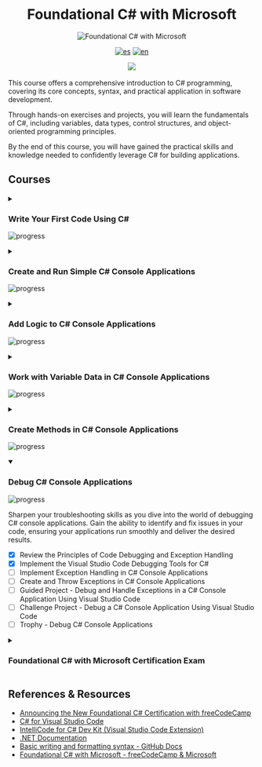 <div align="center">

# Foundational C# with Microsoft
![Foundational C# with Microsoft](https://learn.microsoft.com/en-us/training/achievements/csharp-data.svg)

[![es](https://img.shields.io/badge/lang-es-yellow.svg)](./readme.es.md)
[![en](https://img.shields.io/badge/lang-en-red.svg)](./readme.md)

![](https://progress-bar.dev/87/?title=progress&width=400)

</div>


This course offers a comprehensive introduction to C# programming, covering its
core concepts, syntax, and practical application in software development.

Through hands-on exercises and projects, you will learn the fundamentals of C#,
including variables, data types, control structures, and object-oriented
programming principles.

By the end of this course, you will have gained the practical skills and
knowledge needed to confidently leverage C# for building applications.


## Courses

<details >
<summary>

### Write Your First Code Using C\#
![progress](https://progress-bar.dev/100/?title=progress&width=400)

</summary>


Begin your journey by learning to write your first code using C#. Develop a
strong foundation as you explore the fundamentals and syntax of the language,
setting the stage for your programming adventures.

- [X] Write Your First C# Code
- [X] Store and Retrieve Data Using Literal and Variable Values in C#
- [X] Perform Basic String Formatting in C#
- [X] Perform Basic Operations on Numbers in C#
- [X] Guided Project - Calculate and Print Student Grades
- [X] Guided Project - Calculate Final GPA
- [X] Trophy Write Your First Code Using C#

![Write Your First Code Using C#](./imgs/trophies/1.png)

</details>

<details >
<summary>

### Create and Run Simple C# Console Applications
![progress](https://progress-bar.dev/100/?title=progress&width=400)

</summary>

Master the art of creating and running simple C# console applications. Dive into
the world of console-based programming, where you will gain hands-on experience
executing your code and seeing it in action.


- [X] Install and Configure Visual Studio Code for C# Development
- [X] Call Methods From the .NET Class Library Using C#
- [X] Add Decision Logic to Your Code Using if, else, and else if statements
  in C#
- [X] Store and Iterate Through Sequences of Data Using Arrays and the foreach
  Statement in C#
- [X] Create Readable Code with Conventions, Whitespace, and Comments in C#
- [X] Guided Project - Develop foreach and if-elseif-else Structures to
  Process Array Data in C#
- [X] Challenge Project - Develop foreach and if-elseif-else Structures to Process Array Data in C#
- [X] Trophy - Create and Run Simple C# Console Applications

![Create and Run Simple C# Console Applications](./imgs/trophies/2.png)

</details>

<details >
<summary>

### Add Logic to C# Console Applications
![progress](https://progress-bar.dev/100/?title=progress&width=400)

</summary>

Unlock the power of logic in C# console applications. Learn how to add logic and
decision-making capabilities to your code, enabling your applications to make
dynamic choices and respond intelligently to different scenarios.


- [X] Evaluate Boolean Expressions to Make Decisions in C#
- [X] Control Variable Scope and Logic Using Code Blocks in C#
- [X] Branch the Flow of Code Using the switch-case Construct in C#
- [X] Iterate Through a Code Block Using the for Statement in C#
- [X] Add Looping Logic to Your code Using the do-while and while Statements
  in C#
- [X] Guided Project - Develop Conditional Branching and Looping Structures in
  C#
- [X] Challenge Project - Develop Branching and Looping Structures in C#
- [X] Trophy - Add Logic to C# Console Applications

![Add Logic to C# Console Applications](./imgs/trophies/3.png)

</details>

<details >
<summary>

### Work with Variable Data in C# Console Applications
![progress](https://progress-bar.dev/100/?title=progress&width=400)

</summary>

Discover the versatility of variable data in C# console applications. Harness
the ability to store and manipulate different types od data, such as numbers and
text, as you delve into the essential concepts of variables and data handling.

- [X] Choose the Correct Data Type in Your C# Code
- [X] Convert Data Types Using Casting and Conversion Techniques in C#
- [X] Perform Operations on Arrays Using Helper Methods in C#
- [X] Format Alphanumeric Data for Presentation in C#
- [X] Modify the Content of Strings Using Built-In String Data Type Methods in
  C#
- [X] Guided Project - Work with Variable Data in C#
- [X] Challenge Project - Work with Variable Data in C#
- [X] Trophy - Work with Variable Data in C# Console Applications

![Work with Variable Data in C# Console Applications](./imgs/trophies/4.png)

</details>

<details>
<summary>

### Create Methods in C# Console Applications

![progress](https://progress-bar.dev/100/?title=progress&width=400)

</summary>

Take your C# console applications to the next level by mastering the art of
creating methods. Learn how to organize and modularize your code making it more
manageable, reusable, and efficient.


- [X] Write Your First C# Method
- [X] Create C# Methods with Parameters
- [X] Create C# Methods that Return Values
- [X] Guided Project - Plan a Petting Zoo Visit
- [X] Challenge Project - Create a Mini-Game
- [X] Trophy - Create Methods in C# Console Applications

![Create Methods in C# Console Applications](./imgs/trophies/5.png)

</details>

<details open>
<summary>

### Debug C# Console Applications

![progress](https://progress-bar.dev/29/?title=progress&width=400)

</summary>

Sharpen your troubleshooting skills as you dive into the world of debugging C#
console applications. Gain the ability to identify and fix issues in your code,
ensuring your applications run smoothly and deliver the desired results.


- [X] Review the Principles of Code Debugging and Exception Handling
- [X] Implement the Visual Studio Code Debugging Tools for C#
- [ ] Implement Exception Handling in C# Console Applications
- [ ] Create and Throw Exceptions in C# Console Applications
- [ ] Guided Project - Debug and Handle Exceptions in a C# Console Application
  Using Visual Studio Code
- [ ] Challenge Project - Debug a C# Console Application Using Visual Studio
  Code
- [ ] Trophy - Debug C# Console Applications

</details>

<details >
<summary>

### Foundational C# with Microsoft Certification Exam

</summary>

Use what you've learned to pass the exam to earn your Foundational C# with Microsoft Certification.

- [ ] Foundational C# with Microsoft Certification Exam

</details>

## References & Resources

- [Announcing the New Foundational C# Certification with freeCodeCamp](https://devblogs.microsoft.com/dotnet/announcing-foundational-csharp-certification/)
- [C# for Visual Studio Code](https://marketplace.visualstudio.com/items?itemName=ms-dotnettools.csharp)
- [IntelliCode for C# Dev Kit (Visual Studio Code Extension)](https://marketplace.visualstudio.com/items?itemName=ms-dotnettools.vscodeintellicode-csharp)
- [.NET Documentation](https://learn.microsoft.com/en-us/dotnet/?view=net-8.0)
- [Basic writing and formatting syntax - GitHub Docs](https://docs.github.com/en/get-started/writing-on-github/getting-started-with-writing-and-formatting-on-github/basic-writing-and-formatting-syntax)
- [Foundational C# with Microsoft - freeCodeCamp & Microsoft](https://www.freecodecamp.org/learn/foundational-c-sharp-with-microsoft)
